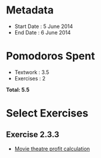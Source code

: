 Metadata
========
- Start Date : 5 June 2014
- End Date : 6 June 2014

Pomodoros Spent
==============
- Textwork : 3.5
- Exercises : 2

**Total: 5.5**

Select Exercises
================

Exercise 2.3.3
--------------
- [Movie theatre profit calculation](http://htdp.org/2003-09-26/Book/curriculum-Z-H-5.html#node_thm_2.3.3)
